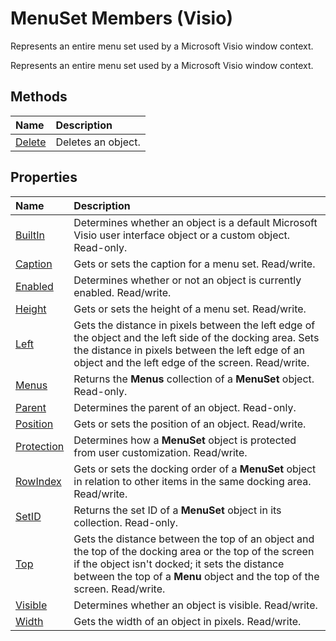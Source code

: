 
# MenuSet Members (Visio)
Represents an entire menu set used by a Microsoft Visio window context.

Represents an entire menu set used by a Microsoft Visio window context.


## Methods



|**Name**|**Description**|
|:-----|:-----|
|[Delete](4fde3d20-674b-025d-a3b5-5828f0f2fbdd.md)|Deletes an object.|

## Properties



|**Name**|**Description**|
|:-----|:-----|
|[BuiltIn](da747b76-5b15-bc0b-c115-742278fb495f.md)|Determines whether an object is a default Microsoft Visio user interface object or a custom object. Read-only.|
|[Caption](0339406b-b311-b5f2-8c38-2aeb86916e4c.md)|Gets or sets the caption for a menu set. Read/write.|
|[Enabled](66e238f9-56e5-61e5-5e96-4a9387a8d59d.md)|Determines whether or not an object is currently enabled. Read/write.|
|[Height](99eee623-eaa2-c860-0a52-3dda15d24a82.md)|Gets or sets the height of a menu set. Read/write.|
|[Left](84420efe-dcce-0f39-12f8-5c5e1dda845f.md)|Gets the distance in pixels between the left edge of the object and the left side of the docking area. Sets the distance in pixels between the left edge of an object and the left edge of the screen. Read/write.|
|[Menus](507d64e5-fcb4-74dc-ece6-9fad28b0379d.md)|Returns the  **Menus** collection of a **MenuSet** object. Read-only.|
|[Parent](518558c5-187f-2a19-892d-34f1ee9557e7.md)|Determines the parent of an object. Read-only.|
|[Position](2e970661-b8d6-a886-ad26-89759272af9d.md)|Gets or sets the position of an object. Read/write.|
|[Protection](266b1ec8-0d30-538a-bad2-13f2dbcabddf.md)|Determines how a  **MenuSet** object is protected from user customization. Read/write.|
|[RowIndex](70cd9ace-8792-07e3-f7a7-fcb7b3987dbf.md)|Gets or sets the docking order of a  **MenuSet** object in relation to other items in the same docking area. Read/write.|
|[SetID](d1971b55-a03d-dbd7-608f-8b7c88f526c6.md)|Returns the set ID of a  **MenuSet** object in its collection. Read-only.|
|[Top](909aadc6-bf27-06df-f272-7d6883c1c2e6.md)|Gets the distance between the top of an object and the top of the docking area or the top of the screen if the object isn't docked; it sets the distance between the top of a  **Menu** object and the top of the screen. Read/write.|
|[Visible](f2405dce-781b-dfc5-5f33-f72cf3572dff.md)|Determines whether an object is visible. Read/write.|
|[Width](868881eb-a9f2-1eb1-bee1-368e8d294561.md)|Gets the width of an object in pixels. Read/write.|
